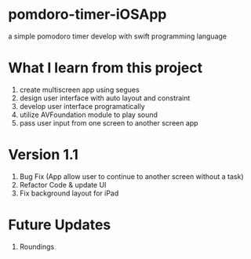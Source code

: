 # pomdoro-timer-iOSApp

a simple pomodoro timer develop with swift programming language

# What I learn from this project

1. create multiscreen app using segues
2. design user interface with auto layout and constraint
3. develop user interface programatically
4. utilize AVFoundation module to play sound
5. pass user input from one screen to another screen app


# Version 1.1
1. Bug Fix (App allow user to continue to another screen without a task)
2. Refactor Code & update UI
3. Fix background layout for iPad


# Future Updates

1. Roundings

